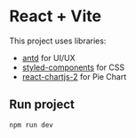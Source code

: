 # React + Vite

This project uses libraries:
- [antd](https://ant.design/) for UI/UX
- [styled-components](https://styled-components.com/docs) for CSS
- [react-chartjs-2](https://react-chartjs-2.js.org/examples/pie-chart/) for Pie Chart

## Run project

```
npm run dev
```